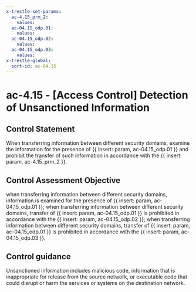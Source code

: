 ```yaml
---
x-trestle-set-params:
  ac-4.15_prm_2:
    values:
  ac-04.15_odp.01:
    values:
  ac-04.15_odp.02:
    values:
  ac-04.15_odp.03:
    values:
x-trestle-global:
  sort-id: ac-04.15
---
```


# ac-4.15 - \[Access Control\] Detection of Unsanctioned Information

## Control Statement

When transferring information between different security domains, examine the information for the presence of {{ insert: param, ac-04.15_odp.01 }} and prohibit the transfer of such information in accordance with the {{ insert: param, ac-4.15_prm_2 }}.

## Control Assessment Objective

when transferring information between different security domains, information is examined for the presence of {{ insert: param, ac-04.15_odp.01 }};
when transferring information between different security domains, transfer of {{ insert: param, ac-04.15_odp.01 }} is prohibited in accordance with the {{ insert: param, ac-04.15_odp.02 }};
when transferring information between different security domains, transfer of {{ insert: param, ac-04.15_odp.01 }} is prohibited in accordance with the {{ insert: param, ac-04.15_odp.03 }}.

## Control guidance

Unsanctioned information includes malicious code, information that is inappropriate for release from the source network, or executable code that could disrupt or harm the services or systems on the destination network.
